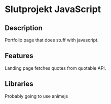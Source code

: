 # Slutprojekt JavaScript

## Description
Portfolio page that does stuff with javascript.


## Features
Landing page fetches quotes from quotable API.


## Libraries
Probably going to use animejs